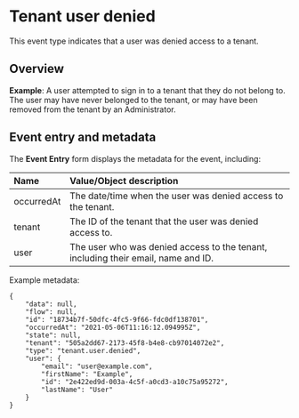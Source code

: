# Tenant user denied

<head>
  <meta name="guidename" content="Flow"/>
  <meta name="context" content="GUID-093501be-b10d-45f3-a04a-2eeae364aa53"/>
</head>


This event type indicates that a user was denied access to a tenant.

## Overview

**Example**: A user attempted to sign in to a tenant that they do not belong to. The user may have never belonged to the tenant, or may have been removed from the tenant by an Administrator.

## Event entry and metadata

The **Event Entry** form displays the metadata for the event, including:

|Name|Value/Object description|
|:---|:-----------------------|
|occurredAt|The date/time when the user was denied access to the tenant.|
|tenant|The ID of the tenant that the user was denied access to.|
|user|The user who was denied access to the tenant, including their email, name and ID.|

Example metadata:

```
{
	"data": null,
	"flow": null,
	"id": "18734b7f-50dfc-4fc5-9f66-fdc0df138701",
	"occurredAt": "2021-05-06T11:16:12.094995Z",
	"state": null,
	"tenant": "505a2dd67-2173-45f8-b4e8-cb97014072e2",
	"type": "tenant.user.denied",
	"user": {
		"email": "user@example.com",
		"firstName": "Example",
		"id": "2e422ed9d-003a-4c5f-a0cd3-a10c75a95272",
		"lastName": "User"
	}
}
```